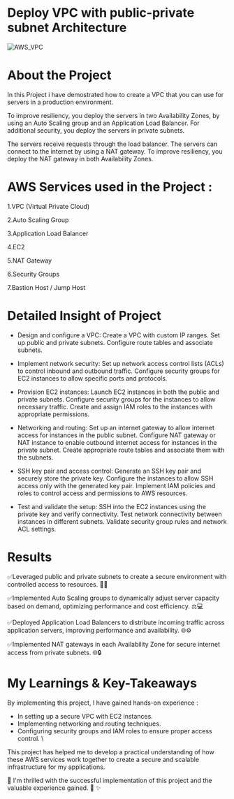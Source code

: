 # Deploy VPC with public-private subnet Architecture
![AWS_VPC](https://github.com/Maheshkumar-W/AWS_Project/assets/101307468/37867653-f8c5-463b-a57e-5742b3fee8a8)

# About the Project
In this Project i have demostrated how to create a VPC that you can use for servers in a production environment.

To improve resiliency, you deploy the servers in two Availability Zones, by using an Auto Scaling group and an Application Load Balancer. For additional security, you deploy the servers in private subnets. 

The servers receive requests through the load balancer. The servers can connect to the internet by using a NAT gateway. To improve resiliency, you deploy the NAT gateway in both Availability Zones.

# AWS Services used in the Project :
1.VPC (Virtual Private Cloud)

2.Auto Scaling Group

3.Application Load Balancer

4.EC2

5.NAT Gateway

6.Security Groups

7.Bastion Host / Jump Host

# Detailed Insight of Project

- Design and configure a VPC: Create a VPC with custom IP ranges. Set up public and private subnets. Configure route tables and associate subnets.

- Implement network security: Set up network access control lists (ACLs) to control inbound and outbound traffic. Configure security groups for EC2 instances to allow specific ports and protocols.

- Provision EC2 instances: Launch EC2 instances in both the public and private subnets. Configure security groups for the instances to allow necessary traffic. Create and assign IAM roles to the instances with appropriate permissions.

- Networking and routing: Set up an internet gateway to allow internet access for instances in the public subnet. Configure NAT gateway or NAT instance to enable outbound internet access for instances in the private subnet. Create appropriate route tables and associate them with the subnets.

- SSH key pair and access control: Generate an SSH key pair and securely store the private key. Configure the instances to allow SSH access only with the generated key pair. Implement IAM policies and roles to control access and permissions to AWS resources.

- Test and validate the setup: SSH into the EC2 instances using the private key and verify connectivity. Test network connectivity between instances in different subnets. Validate security group rules and network ACL settings.

# Results

✅Leveraged public and private subnets to create a secure environment with controlled access to resources. 🏢🔐

✅Implemented Auto Scaling groups to dynamically adjust server capacity based on demand, optimizing performance and cost efficiency. ⚖💻

✅Deployed Application Load Balancers to distribute incoming traffic across application servers, improving performance and availability. 🌐⚙

✅Implemented NAT gateways in each Availability Zone for secure internet access from private subnets. 🌐🔒
 
# My Learnings & Key-Takeaways
By implementing this project, I have gained hands-on experience :
- In setting up a secure VPC with EC2 instances.
- Implementing networking and routing techniques.
- Configuring security groups and IAM roles to ensure proper access control. \

This project has helped me to develop a practical understanding of how these AWS services work together to create a secure and scalable infrastructure for my applications.

🎯 I'm thrilled with the successful implementation of this project and the valuable experience gained. 🎉 ✨
